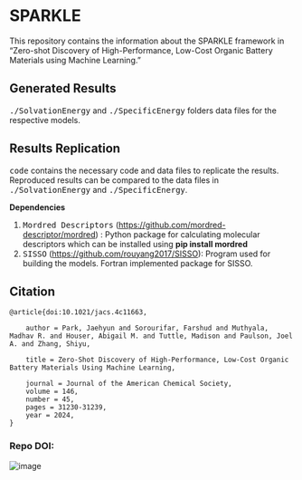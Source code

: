 # SPARKLE
This repository contains the information about the SPARKLE framework in “Zero-shot Discovery of High-Performance, Low-Cost Organic Battery Materials using Machine Learning.”

## Generated Results

<tt>./SolvationEnergy</tt> and <tt>./SpecificEnergy</tt> folders data files for the respective models.

## Results Replication

<tt>code</tt> contains the necessary code and data files to replicate the results. Reproduced results can be compared to the data files in <tt>./SolvationEnergy</tt> and <tt>./SpecificEnergy</tt>.

<b> Dependencies</b>
1. <tt>Mordred Descriptors</tt> (https://github.com/mordred-descriptor/mordred) : Python package for calculating molecular descriptors which can be installed using <b> pip install mordred</b> 
2. <tt>SISSO</tt> (https://github.com/rouyang2017/SISSO): Program used for building the models. Fortran implemented package for SISSO. 




**Citation**
-----------------------------------
```
@article{doi:10.1021/jacs.4c11663,

    author = Park, Jaehyun and Sorourifar, Farshud and Muthyala, Madhav R. and Houser, Abigail M. and Tuttle, Madison and Paulson, Joel A. and Zhang, Shiyu,

    title = Zero-Shot Discovery of High-Performance, Low-Cost Organic Battery Materials Using Machine Learning,

    journal = Journal of the American Chemical Society,
    volume = 146,
    number = 45,
    pages = 31230-31239,
    year = 2024,
}
```

### Repo DOI: 
![image](https://github.com/user-attachments/assets/a2dcaf4d-4f0a-4428-a89a-1c7108bbc0c3)


